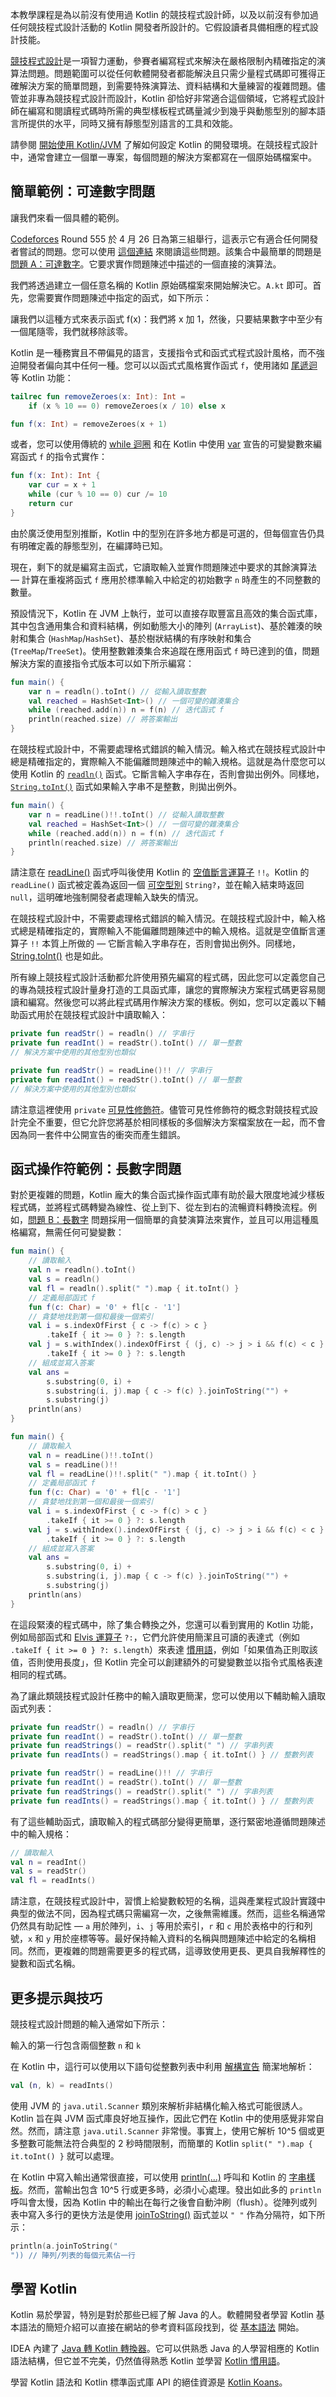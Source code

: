 [//]: # (title: Kotlin 於競技程式設計)

本教學課程是為以前沒有使用過 Kotlin 的競技程式設計師，以及以前沒有參加過任何競技程式設計活動的 Kotlin 開發者所設計的。它假設讀者具備相應的程式設計技能。

[競技程式設計](https://en.wikipedia.org/wiki/Competitive_programming)是一項智力運動，參賽者編寫程式來解決在嚴格限制內精確指定的演算法問題。問題範圍可以從任何軟體開發者都能解決且只需少量程式碼即可獲得正確解決方案的簡單問題，到需要特殊演算法、資料結構和大量練習的複雜問題。儘管並非專為競技程式設計而設計，Kotlin 卻恰好非常適合這個領域，它將程式設計師在編寫和閱讀程式碼時所需的典型樣板程式碼量減少到幾乎與動態型別的腳本語言所提供的水平，同時又擁有靜態型別語言的工具和效能。

請參閱 [開始使用 Kotlin/JVM](jvm-get-started.md) 了解如何設定 Kotlin 的開發環境。在競技程式設計中，通常會建立一個單一專案，每個問題的解決方案都寫在一個原始碼檔案中。

## 簡單範例：可達數字問題

讓我們來看一個具體的範例。

[Codeforces](https://codeforces.com/) Round 555 於 4 月 26 日為第三組舉行，這表示它有適合任何開發者嘗試的問題。您可以使用 [這個連結](https://codeforces.com/contest/1157) 來閱讀這些問題。該集合中最簡單的問題是 [問題 A：可達數字](https://codeforces.com/contest/1157/problem/A)。它要求實作問題陳述中描述的一個直接的演算法。

我們將透過建立一個任意名稱的 Kotlin 原始碼檔案來開始解決它。`A.kt` 即可。首先，您需要實作問題陳述中指定的函式，如下所示：

讓我們以這種方式來表示函式 f(x)：我們將 x 加 1，然後，只要結果數字中至少有一個尾隨零，我們就移除該零。

Kotlin 是一種務實且不帶偏見的語言，支援指令式和函式式程式設計風格，而不強迫開發者偏向其中任何一種。您可以以函式式風格實作函式 `f`，使用諸如 [尾遞迴](functions.md#tail-recursive-functions) 等 Kotlin 功能：

```kotlin
tailrec fun removeZeroes(x: Int): Int =
    if (x % 10 == 0) removeZeroes(x / 10) else x

fun f(x: Int) = removeZeroes(x + 1)
```

或者，您可以使用傳統的 [while 迴圈](control-flow.md) 和在 Kotlin 中使用 [var](basic-syntax.md#variables) 宣告的可變變數來編寫函式 `f` 的指令式實作：

```kotlin
fun f(x: Int): Int {
    var cur = x + 1
    while (cur % 10 == 0) cur /= 10
    return cur
}
```

由於廣泛使用型別推斷，Kotlin 中的型別在許多地方都是可選的，但每個宣告仍具有明確定義的靜態型別，在編譯時已知。

現在，剩下的就是編寫主函式，它讀取輸入並實作問題陳述中要求的其餘演算法 — 計算在重複將函式 `f` 應用於標準輸入中給定的初始數字 `n` 時產生的不同整數的數量。

預設情況下，Kotlin 在 JVM 上執行，並可以直接存取豐富且高效的集合函式庫，其中包含通用集合和資料結構，例如動態大小的陣列 (`ArrayList`)、基於雜湊的映射和集合 (`HashMap`/`HashSet`)、基於樹狀結構的有序映射和集合 (`TreeMap`/`TreeSet`)。使用整數雜湊集合來追蹤在應用函式 `f` 時已達到的值，問題解決方案的直接指令式版本可以如下所示編寫：

<tabs group="kotlin-versions">
<tab title="Kotlin 1.6.0 及更高版本" group-key="kotlin-1-6">

```kotlin
fun main() {
    var n = readln().toInt() // 從輸入讀取整數
    val reached = HashSet<Int>() // 一個可變的雜湊集合 
    while (reached.add(n)) n = f(n) // 迭代函式 f
    println(reached.size) // 將答案輸出
}
```

在競技程式設計中，不需要處理格式錯誤的輸入情況。輸入格式在競技程式設計中總是精確指定的，實際輸入不能偏離問題陳述中的輸入規格。這就是為什麼您可以使用 Kotlin 的 [`readln()`](https://kotlinlang.org/api/latest/jvm/stdlib/kotlin.io/readln.html) 函式。它斷言輸入字串存在，否則會拋出例外。同樣地，[`String.toInt()`](https://kotlinlang.org/api/latest/jvm/stdlib/kotlin.text/to-int.html) 函式如果輸入字串不是整數，則拋出例外。

</tab>
<tab title="早期版本" group-key="kotlin-1-5">

```kotlin
fun main() {
    var n = readLine()!!.toInt() // 從輸入讀取整數
    val reached = HashSet<Int>() // 一個可變的雜湊集合 
    while (reached.add(n)) n = f(n) // 迭代函式 f
    println(reached.size) // 將答案輸出
}
```

請注意在 [readLine()](https://kotlinlang.org/api/latest/jvm/stdlib/kotlin.io/read-line.html) 函式呼叫後使用 Kotlin 的 [空值斷言運算子](null-safety.md#not-null-assertion-operator) `!!`。Kotlin 的 `readLine()` 函式被定義為返回一個 [可空型別](null-safety.md#nullable-types-and-non-nullable-types) `String?`，並在輸入結束時返回 `null`，這明確地強制開發者處理輸入缺失的情況。

在競技程式設計中，不需要處理格式錯誤的輸入情況。在競技程式設計中，輸入格式總是精確指定的，實際輸入不能偏離問題陳述中的輸入規格。這就是空值斷言運算子 `!!` 本質上所做的 — 它斷言輸入字串存在，否則會拋出例外。同樣地，[String.toInt()](https://kotlinlang.org/api/latest/jvm/stdlib/kotlin.text/to-int.html) 也是如此。

</tab>
</tabs>

所有線上競技程式設計活動都允許使用預先編寫的程式碼，因此您可以定義您自己的專為競技程式設計量身打造的工具函式庫，讓您的實際解決方案程式碼更容易閱讀和編寫。然後您可以將此程式碼用作解決方案的樣板。例如，您可以定義以下輔助函式用於在競技程式設計中讀取輸入：

<tabs group="kotlin-versions">
<tab title="Kotlin 1.6.0 及更高版本" group-key="kotlin-1-6">

```kotlin
private fun readStr() = readln() // 字串行
private fun readInt() = readStr().toInt() // 單一整數
// 解決方案中使用的其他型別也類似
```

</tab>
<tab title="早期版本" group-key="kotlin-1-5">

```kotlin
private fun readStr() = readLine()!! // 字串行
private fun readInt() = readStr().toInt() // 單一整數
// 解決方案中使用的其他型別也類似
```

</tab>
</tabs>

請注意這裡使用 `private` [可見性修飾符](visibility-modifiers.md)。儘管可見性修飾符的概念對競技程式設計完全不重要，但它允許您將基於相同樣板的多個解決方案檔案放在一起，而不會因為同一套件中公開宣告的衝突而產生錯誤。

## 函式操作符範例：長數字問題

對於更複雜的問題，Kotlin 龐大的集合函式操作函式庫有助於最大限度地減少樣板程式碼，並將程式碼轉變為線性、從上到下、從左到右的流暢資料轉換流程。例如，[問題 B：長數字](https://codeforces.com/contest/1157/problem/B) 問題採用一個簡單的貪婪演算法來實作，並且可以用這種風格編寫，無需任何可變變數：

<tabs group="kotlin-versions">
<tab title="Kotlin 1.6.0 及更高版本" group-key="kotlin-1-6">

```kotlin
fun main() {
    // 讀取輸入
    val n = readln().toInt()
    val s = readln()
    val fl = readln().split(" ").map { it.toInt() }
    // 定義局部函式 f
    fun f(c: Char) = '0' + fl[c - '1']
    // 貪婪地找到第一個和最後一個索引
    val i = s.indexOfFirst { c -> f(c) > c }
        .takeIf { it >= 0 } ?: s.length
    val j = s.withIndex().indexOfFirst { (j, c) -> j > i && f(c) < c }
        .takeIf { it >= 0 } ?: s.length
    // 組成並寫入答案
    val ans =
        s.substring(0, i) +
        s.substring(i, j).map { c -> f(c) }.joinToString("") +
        s.substring(j)
    println(ans)
}
```

</tab>
<tab title="早期版本" group-key="kotlin-1-5">

```kotlin
fun main() {
    // 讀取輸入
    val n = readLine()!!.toInt()
    val s = readLine()!!
    val fl = readLine()!!.split(" ").map { it.toInt() }
    // 定義局部函式 f
    fun f(c: Char) = '0' + fl[c - '1']
    // 貪婪地找到第一個和最後一個索引
    val i = s.indexOfFirst { c -> f(c) > c }
        .takeIf { it >= 0 } ?: s.length
    val j = s.withIndex().indexOfFirst { (j, c) -> j > i && f(c) < c }
        .takeIf { it >= 0 } ?: s.length
    // 組成並寫入答案
    val ans =
        s.substring(0, i) +
        s.substring(i, j).map { c -> f(c) }.joinToString("") + 
        s.substring(j)
    println(ans)
}
```

</tab>
</tabs>

在這段緊湊的程式碼中，除了集合轉換之外，您還可以看到實用的 Kotlin 功能，例如局部函式和 [Elvis 運算子](null-safety.md#elvis-operator) `?:`，它們允許使用簡潔且可讀的表達式（例如 `.takeIf { it >= 0 } ?: s.length`）來表達 [慣用語](idioms.md)，例如「如果值為正則取該值，否則使用長度」，但 Kotlin 完全可以創建額外的可變變數並以指令式風格表達相同的程式碼。

為了讓此類競技程式設計任務中的輸入讀取更簡潔，您可以使用以下輔助輸入讀取函式列表：

<tabs group="kotlin-versions">
<tab title="Kotlin 1.6.0 及更高版本" group-key="kotlin-1-6">

```kotlin
private fun readStr() = readln() // 字串行
private fun readInt() = readStr().toInt() // 單一整數
private fun readStrings() = readStr().split(" ") // 字串列表
private fun readInts() = readStrings().map { it.toInt() } // 整數列表
```

</tab>
<tab title="早期版本" group-key="kotlin-1-5">

```kotlin
private fun readStr() = readLine()!! // 字串行
private fun readInt() = readStr().toInt() // 單一整數
private fun readStrings() = readStr().split(" ") // 字串列表
private fun readInts() = readStrings().map { it.toInt() } // 整數列表
```

</tab>
</tabs>

有了這些輔助函式，讀取輸入的程式碼部分變得更簡單，逐行緊密地遵循問題陳述中的輸入規格：

```kotlin
// 讀取輸入
val n = readInt()
val s = readStr()
val fl = readInts()
```

請注意，在競技程式設計中，習慣上給變數較短的名稱，這與產業程式設計實踐中典型的做法不同，因為程式碼只需編寫一次，之後無需維護。然而，這些名稱通常仍然具有助記性 — `a` 用於陣列，`i`、`j` 等用於索引，`r` 和 `c` 用於表格中的行和列號，`x` 和 `y` 用於座標等等。最好保持輸入資料的名稱與問題陳述中給定的名稱相同。然而，更複雜的問題需要更多的程式碼，這導致使用更長、更具自我解釋性的變數和函式名稱。

## 更多提示與技巧

競技程式設計問題的輸入通常如下所示：

輸入的第一行包含兩個整數 `n` 和 `k`

在 Kotlin 中，這行可以使用以下語句從整數列表中利用 [解構宣告](destructuring-declarations.md) 簡潔地解析：

```kotlin
val (n, k) = readInts()
```

使用 JVM 的 `java.util.Scanner` 類別來解析非結構化輸入格式可能很誘人。Kotlin 旨在與 JVM 函式庫良好地互操作，因此它們在 Kotlin 中的使用感覺非常自然。然而，請注意 `java.util.Scanner` 非常慢。事實上，使用它解析 10^5 個或更多整數可能無法符合典型的 2 秒時間限制，而簡單的 Kotlin `split(" ").map { it.toInt() }` 就可以處理。

在 Kotlin 中寫入輸出通常很直接，可以使用 [println(...)](https://kotlinlang.org/api/latest/jvm/stdlib/kotlin.io/println.html) 呼叫和 Kotlin 的 [字串樣板](strings.md#string-templates)。然而，當輸出包含 10^5 行或更多時，必須小心處理。發出如此多的 `println` 呼叫會太慢，因為 Kotlin 中的輸出在每行之後會自動沖刷（flush）。從陣列或列表中寫入多行的更快方法是使用 [joinToString()](https://kotlinlang.org/api/latest/jvm/stdlib/kotlin.collections/join-to-string.html) 函式並以 `"
"` 作為分隔符，如下所示：

```kotlin
println(a.joinToString("
")) // 陣列/列表的每個元素佔一行
```

## 學習 Kotlin

Kotlin 易於學習，特別是對於那些已經了解 Java 的人。軟體開發者學習 Kotlin 基本語法的簡短介紹可以直接在網站的參考資料區段找到，從 [基本語法](basic-syntax.md) 開始。

IDEA 內建了 [Java 轉 Kotlin 轉換器](https://www.jetbrains.com/help/idea/converting-a-java-file-to-kotlin-file.html)。它可以供熟悉 Java 的人學習相應的 Kotlin 語法結構，但它並不完美，仍然值得熟悉 Kotlin 並學習 [Kotlin 慣用語](idioms.md)。

學習 Kotlin 語法和 Kotlin 標準函式庫 API 的絕佳資源是 [Kotlin Koans](koans.md)。